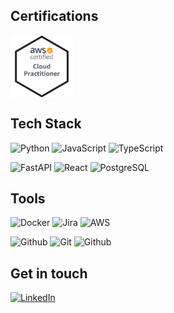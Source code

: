 ## Certifications
<a href="https://www.credly.com/badges/ee9166c9-7fbc-4fab-be8c-5343c04beedf/public_url" target="blank"><img align="center" src="AWS-CloudPractitioner-2020.png" alt="aws-clf" height="100" /></a>


## Tech Stack

![Python](https://img.shields.io/badge/-Python-000?style=for-the-badge&logo=python) 
![JavaScript](https://img.shields.io/badge/JavaScript-F7DF1E?style=for-the-badge&logo=javascript&logoColor=black) 
![TypeScript](https://img.shields.io/badge/TypeScript-007ACC?style=for-the-badge&logo=typescript&logoColor=white) 

![FastAPI](https://img.shields.io/badge/-FastAPI-009485?style=for-the-badge&logo=fastapi&logoColor=white) 
![React](https://img.shields.io/badge/-React-fff?style=for-the-badge&logo=react) 
![PostgreSQL](https://img.shields.io/badge/-PostgreSQL-000?style=for-the-badge&logo=PostgreSQL&logoColor=4479A1)

## Tools
![Docker](https://img.shields.io/badge/docker%20-%230db7ed.svg?&style=for-the-badge&logo=docker&logoColor=white) 
![Jira](https://img.shields.io/badge/-Jira-000?&style=for-the-badge&logo=Jira-Software&logoColor=0052CC)
![AWS](https://img.shields.io/badge/-AWS-F90?&style=for-the-badge&logo=Amazon-AWS&logoColor=white)

![Github](https://img.shields.io/badge/github%20-%23121011.svg?&style=for-the-badge&logo=github&logoColor=white)
![Git](https://img.shields.io/badge/git%20-%23F05033.svg?&style=for-the-badge&logo=git&logoColor=white)
![Github](https://img.shields.io/badge/-Linux-fff?&style=for-the-badge&logo=linux&logoColor=black)

## Get in touch
[![LinkedIn](https://img.shields.io/badge/LinkedIn-0077B5?style=for-the-badge&logo=linkedin&logoColor=white)](https://www.linkedin.com/in/sebastianmarines/)
